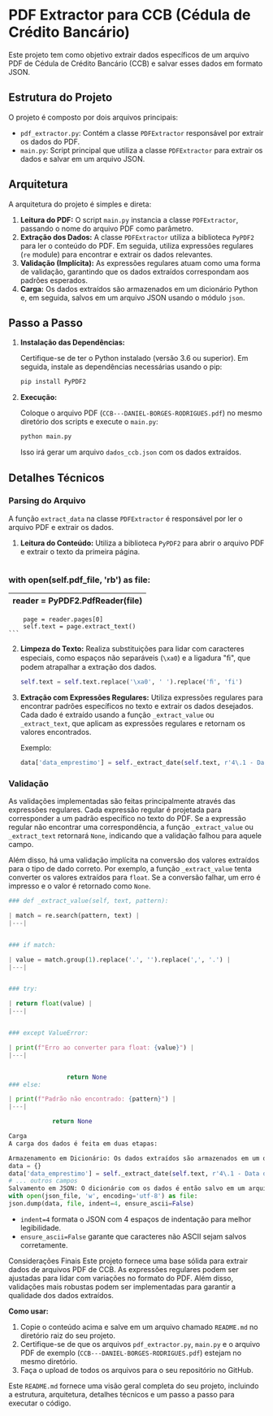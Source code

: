 # PDF Extractor para CCB (Cédula de Crédito Bancário)

Este projeto tem como objetivo extrair dados específicos de um arquivo PDF de Cédula de Crédito Bancário (CCB) e salvar esses dados em formato JSON.

## Estrutura do Projeto

O projeto é composto por dois arquivos principais:

*   `pdf_extractor.py`: Contém a classe `PDFExtractor` responsável por extrair os dados do PDF.
*   `main.py`: Script principal que utiliza a classe `PDFExtractor` para extrair os dados e salvar em um arquivo JSON.

## Arquitetura

A arquitetura do projeto é simples e direta:

1.  **Leitura do PDF:** O script `main.py` instancia a classe `PDFExtractor`, passando o nome do arquivo PDF como parâmetro.
2.  **Extração dos Dados:** A classe `PDFExtractor` utiliza a biblioteca `PyPDF2` para ler o conteúdo do PDF. Em seguida, utiliza expressões regulares (`re` module) para encontrar e extrair os dados relevantes.
3.  **Validação (Implícita):** As expressões regulares atuam como uma forma de validação, garantindo que os dados extraídos correspondam aos padrões esperados.
4.  **Carga:** Os dados extraídos são armazenados em um dicionário Python e, em seguida, salvos em um arquivo JSON usando o módulo `json`.

## Passo a Passo

1.  **Instalação das Dependências:**

    Certifique-se de ter o Python instalado (versão 3.6 ou superior). Em seguida, instale as dependências necessárias usando o pip:

    ```bash
    pip install PyPDF2
    ```

2.  **Execução:**

    Coloque o arquivo PDF (`CCB---DANIEL-BORGES-RODRIGUES.pdf`) no mesmo diretório dos scripts e execute o `main.py`:

    ```bash
    python main.py
    ```

    Isso irá gerar um arquivo `dados_ccb.json` com os dados extraídos.

## Detalhes Técnicos

### Parsing do Arquivo

A função `extract_data` na classe `PDFExtractor` é responsável por ler o arquivo PDF e extrair os dados.

1.  **Leitura do Conteúdo:** Utiliza a biblioteca `PyPDF2` para abrir o arquivo PDF e extrair o texto da primeira página.

    ```python
### with open(self.pdf_file, 'rb') as file:

| reader = PyPDF2.PdfReader(file) |
|---|
        page = reader.pages[0]
        self.text = page.extract_text()
    ```

2.  **Limpeza do Texto:** Realiza substituições para lidar com caracteres especiais, como espaços não separáveis (`\xa0`) e a ligadura "ﬁ", que podem atrapalhar a extração dos dados.

    ```python
    self.text = self.text.replace('\xa0', ' ').replace('ﬁ', 'fi')
    ```

3.  **Extração com Expressões Regulares:** Utiliza expressões regulares para encontrar padrões específicos no texto e extrair os dados desejados. Cada dado é extraído usando a função `_extract_value` ou `_extract_text`, que aplicam as expressões regulares e retornam os valores encontrados.

    Exemplo:

    ```python
    data['data_emprestimo'] = self._extract_date(self.text, r'4\.1 - Data do empréstimo/ ?financiamento:\s*(\d{2}/\d{2}/\d{4})\.')
    ```

### Validação

As validações implementadas são feitas principalmente através das expressões regulares. Cada expressão regular é projetada para corresponder a um padrão específico no texto do PDF. Se a expressão regular não encontrar uma correspondência, a função `_extract_value` ou `_extract_text` retornará `None`, indicando que a validação falhou para aquele campo.

Além disso, há uma validação implícita na conversão dos valores extraídos para o tipo de dado correto. Por exemplo, a função `_extract_value` tenta converter os valores extraídos para `float`. Se a conversão falhar, um erro é impresso e o valor é retornado como `None`.

```python
### def _extract_value(self, text, pattern):

| match = re.search(pattern, text) |
|---|


### if match:

| value = match.group(1).replace('.', '').replace(',', '.') |
|---|


### try:

| return float(value) |
|---|


### except ValueError:

| print(f"Erro ao converter para float: {value}") |
|---|


                return None
### else:

| print(f"Padrão não encontrado: {pattern}") |
|---|

            return None

Carga
A carga dos dados é feita em duas etapas:

Armazenamento em Dicionário: Os dados extraídos são armazenados em um dicionário Python, onde as chaves são os nomes dos campos (por exemplo, data_emprestimo, valor_credito) e os valores são os dados extraídos.
data = {}
data['data_emprestimo'] = self._extract_date(self.text, r'4\.1 - Data do empréstimo/ ?financiamento:\s*(\d{2}/\d{2}/\d{4})\.')
# ... outros campos
Salvamento em JSON: O dicionário com os dados é então salvo em um arquivo JSON usando o módulo json. A função json.dump é utilizada para converter o dicionário em formato JSON e salvar no arquivo.
with open(json_file, 'w', encoding='utf-8') as file:
json.dump(data, file, indent=4, ensure_ascii=False)
```
*   `indent=4` formata o JSON com 4 espaços de indentação para melhor legibilidade.
*   `ensure_ascii=False` garante que caracteres não ASCII sejam salvos corretamente.

Considerações Finais
Este projeto fornece uma base sólida para extrair dados de arquivos PDF de CCB. As expressões regulares podem ser ajustadas para lidar com variações no formato do PDF. Além disso, validações mais robustas podem ser implementadas para garantir a qualidade dos dados extraídos.

**Como usar:**

1.  Copie o conteúdo acima e salve em um arquivo chamado `README.md` no diretório raiz do seu projeto.
2.  Certifique-se de que os arquivos `pdf_extractor.py`, `main.py` e o arquivo PDF de exemplo (`CCB---DANIEL-BORGES-RODRIGUES.pdf`) estejam no mesmo diretório.
3.  Faça o upload de todos os arquivos para o seu repositório no GitHub.

Este `README.md` fornece uma visão geral completa do seu projeto, incluindo a estrutura, arquitetura, detalhes técnicos e um passo a passo para executar o código.

